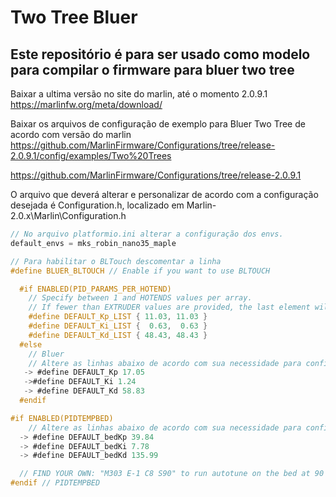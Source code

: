 # Two Tree Bluer

## Este repositório é para ser usado como modelo para compilar o firmware para bluer two tree

Baixar a ultima versão no site do marlin, até o momento 2.0.9.1
https://marlinfw.org/meta/download/

Baixar os arquivos de configuração de exemplo para Bluer Two Tree de acordo com versão do marlin
https://github.com/MarlinFirmware/Configurations/tree/release-2.0.9.1/config/examples/Two%20Trees

https://github.com/MarlinFirmware/Configurations/tree/release-2.0.9.1


O arquivo que deverá alterar e personalizar de acordo com a configuração desejada é Configuration.h, localizado em Marlin-2.0.x\Marlin\Configuration.h

```c
// No arquivo platformio.ini alterar a configuração dos envs.
default_envs = mks_robin_nano35_maple
```

```c
// Para habilitar o BLTouch descomentar a linha
#define BLUER_BLTOUCH // Enable if you want to use BLTOUCH
```

```c
  #if ENABLED(PID_PARAMS_PER_HOTEND)
    // Specify between 1 and HOTENDS values per array.
    // If fewer than EXTRUDER values are provided, the last element will be repeated.
    #define DEFAULT_Kp_LIST { 11.03, 11.03 }
    #define DEFAULT_Ki_LIST {  0.63,  0.63 }
    #define DEFAULT_Kd_LIST { 48.43, 48.43 }
  #else
    // Bluer
    // Altere as linhas abaixo de acordo com sua necessidade para configurar a temperatura do HOTEND
   -> #define DEFAULT_Kp 17.05
   ->#define DEFAULT_Ki 1.24
   -> #define DEFAULT_Kd 58.83
  #endif
```

```c
#if ENABLED(PIDTEMPBED)
    // Altere as linhas abaixo de acordo com sua necessidade para configurar a temperatura da Mesa
  -> #define DEFAULT_bedKp 39.84
  -> #define DEFAULT_bedKi 7.78
  -> #define DEFAULT_bedKd 135.99

  // FIND YOUR OWN: "M303 E-1 C8 S90" to run autotune on the bed at 90 degreesC for 8 cycles.
#endif // PIDTEMPBED
```